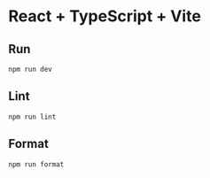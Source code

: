# React + TypeScript + Vite

## Run
`npm run dev`
## Lint
`npm run lint`
## Format
`npm run format`
